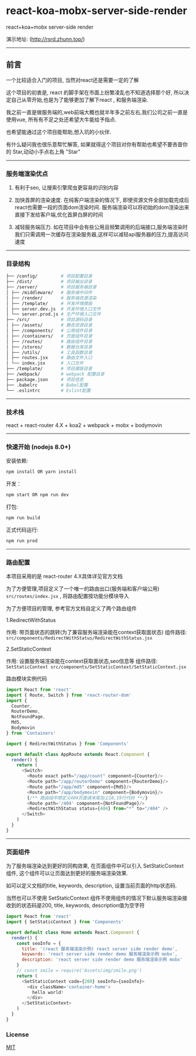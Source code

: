 # react-koa-mobx-server-side-render
react+koa+mobx server-side render

演示地址: (http://rsrd.zhunn.top/)

----------

## 前言

一个比较适合入门的项目, 当然对react还是需要一定的了解

这个项目的初衷是, react 的脚手架在市面上纷繁凌乱也不知道选择那个好, 
所以决定自己从零开始,也是为了能够更加了解下react , 和服务端渲染.

我之前一直是做服务端的,web前端大概也就半年多之前左右,我们公司之前一直是使用vue,
所有有不足之处还希望大牛能给予指点.

也希望能通过这个项目能帮助,想入坑的小伙伴.

有什么疑问我也很乐意帮忙解答, 如果就得这个项目对你有帮助也希望不要吝啬你的 Star,动动小手点右上角 "Star"

----------

### 服务端渲染优点

1. 有利于seo, 让搜索引擎爬虫更容易的识别内容

2. 加快首屏的渲染速度.
在纯客户端渲染的情况下, 即使资源文件全部加载完成后react也需要一段的页面dom渲染时间.
服务端渲染可以将初始的dom渲染出来直接下发给客户端,优化首屏白屏的时间

3. 减轻服务端压力.
如在项目中会有些公用且频繁调用的后端接口,服务端渲染时我们只需调用一次缓存在渲染服务器,这样可以减轻api服务器的压力,提高访问速度

----------


### 目录结构

```bash
├── /config/         # 项目配置目录
├── /dist/           # 项目输出目录
├── /server/         # 项目服务端目录
│ ├── /middleware/   # 服务端中间件
│ ├── /render/       # 服务端资源渲染
│ ├── /template/     # 开发环境摸版
│ ├── server.dev.js  # 开发环境入口文件
│ └── server.prod.js # 生产环境入口文件
├── /src/            # 项目源码目录
│ ├── /assets/       # 静态资源目录
│ ├── /components/   # 公用组件目录
│ ├── /containers/   # 页面组件目录
│ ├── /routes/       # 路由组件目录
│ ├── /stores/       # 数据仓库目录
│ ├── /utils/        # 工具函数目录
│ ├── routes.jsx     # 路由文件入口
│ └── index.jsx      # 入口文件
├── /template/       # 项目摸版目录
├── /webpack/        # webpack 配置目录
├── package.json     # 项目信息
├── .babelrc         # Babel配置
└── .eslintrc        # Eslint配置
```

----------

### 技术栈
react + react-router 4.X + koa2 + webpack + mobx + bodymovin

----------

### 快速开始 (nodejs 8.0+)

安装依赖:

```bash
npm install OR yarn install
```

开发：

```bash
npm start OR npm run dev
```

打包:

```bash
npm run build
```

正式代码运行:

```bash
npm run prod
```

----------

### 路由配置
本项目采用的是 react-router 4.X具体详见官方文档

为了方便管理,项目定义了一个唯一的路由出口(服务端和客户端公用) `src/routes/index.jsx` , 将路由配置按功能分模块导入

为了方便项目的管理, 参考官方文档自定义了两个路由组件

1.RedirectWithStatus

作用: 带页面状态的跳转(为了兼容服务端渲染能在context获取面状态)
组件路径:  `src/components/RedirectWithStatus/RedirectWithStatus.jsx`

2.SetStaticContext

作用: 设置服务端渲染能在context获取面状态,seo信息等
组件路径: `SetStaticContext src/components/SetStaticContext/SetStaticContext.jsx`

路由模块实例代码

```js
import React from 'react'
import { Route, Switch } from 'react-router-dom'
import {
  Counter,
  RouterDemo,
  NotFoundPage,
  Md5,
  Bodymovin
} from 'Containers'

import { RedirectWithStatus } from 'Components'

export default class AppRoute extends React.Component {
  render() {
    return (
      <Switch>
        <Route exact path="/app/count" component={Counter}/>
        <Route path="/app/routerDemo" component={RouterDemo}/>
        <Route path="/app/md5" component={Md5}/>
        <Route path="/app/bodymovin" component={Bodymovin}/>
        {/** 路由组中想定义404页面请末尾加上18,19行代码 **/}
        <Route path='/404' component={NotFoundPage}/>
        <RedirectWithStatus status={404} from="*" to="/404" />
      </Switch>
    )
  }
}

```

----------

### 页面组件

为了服务端渲染达到更好的同构效果, 在页面组件中可以引入 SetStaticContext 组件, 这个组件可以让页面达到更好的服务端渲染效果.

如可以定义文档的title, keywords, description, 设置当前页面的http状态码.

当然也可以不使用 SetStaticContext 组件不使用组件的情况下默认服务端渲染接收到的状态码是200, title, keywords, description值为空字符

```js
import React from 'react'
import { SetStaticContext } from 'Components'

export default class Home extends React.Component {
  render() {
    const seoInfo = {
      title: '(react 服务端渲染示例) react server side render demo',
      keywords: 'react server side render demo 服务端渲染示例 mobx',
      description: 'react server side render demo 服务端渲染示例 mobx'
    }
    // const smile = require('Assets/img/smile.png')
    return (
      <SetStaticContext code={200} seoInfo={seoInfo}>
        <div className='container-home'>
          hello world!
        </div>
      </SetStaticContext>
    )
  }
}

```

### License

[MIT](https://github.com/undefinedZNN/react-koa-mobx-server-side-render/blob/master/LICENSE)